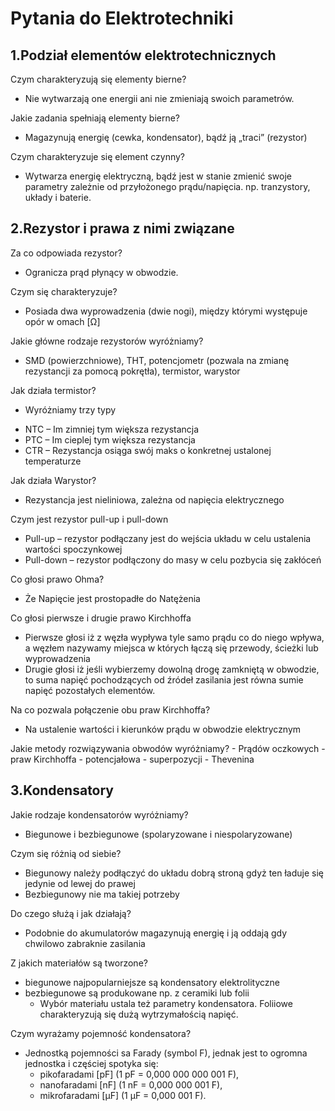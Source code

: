 Pytania do Elektrotechniki
===
1.Podział elementów elektrotechnicznych
---

Czym charakteryzują się elementy bierne?
- Nie wytwarzają one energii ani nie zmieniają swoich parametrów.

Jakie zadania spełniają elementy bierne?
- Magazynują energię (cewka, kondensator), bądź ją „traci” (rezystor)

Czym charakteryzuje się element czynny?
- Wytwarza energię elektryczną, bądź jest w stanie zmienić swoje parametry zależnie od przyłożonego prądu/napięcia. np. tranzystory, układy i baterie.

2.Rezystor i prawa z nimi związane
---

Za co odpowiada rezystor?
- Ogranicza prąd płynący w obwodzie.

Czym się charakteryzuje?
- Posiada dwa wyprowadzenia (dwie nogi), między którymi występuje opór w omach [Ω]

Jakie główne rodzaje rezystorów wyróżniamy?
- SMD (powierzchniowe), THT, potencjometr  (pozwala na zmianę rezystancji za pomocą pokrętła), termistor, warystor

Jak działa termistor?
- Wyróżniamy trzy typy
* NTC – Im zimniej tym większa rezystancja
* PTC – Im cieplej tym większa rezystancja
* CTR – Rezystancja osiąga swój maks o konkretnej ustalonej temperaturze

Jak działa Warystor?
- Rezystancja jest nieliniowa, zależna od napięcia elektrycznego

Czym jest rezystor pull-up  i pull-down
- Pull-up – rezystor podłączany jest do wejścia układu w celu ustalenia wartości spoczynkowej
- Pull-down – rezystor podłączony do masy w celu pozbycia się zakłóceń

Co głosi prawo Ohma?
- Że Napięcie jest prostopadłe do Natężenia

Co głosi pierwsze i drugie prawo Kirchhoffa
- Pierwsze głosi iż z węzła wypływa tyle samo prądu co do niego wpływa, a węzłem nazywamy miejsca w których łączą się przewody, ścieżki lub wyprowadzenia
- Drugie głosi iż jeśli wybierzemy dowolną drogę zamkniętą w obwodzie, to suma napięć pochodzących od źródeł zasilania jest równa sumie napięć pozostałych elementów.

Na co pozwala połączenie obu praw Kirchhoffa?
- Na ustalenie wartości i kierunków prądu w obwodzie elektrycznym

Jakie metody rozwiązywania obwodów wyróżniamy?
    - Prądów oczkowych
    - praw Kirchhoffa
    - potencjałowa
    - superpozycji
    - Thevenina

3.Kondensatory
---
Jakie rodzaje kondensatorów wyróżniamy?
- Biegunowe i bezbiegunowe (spolaryzowane i niespolaryzowane)

Czym się różnią od siebie?
- Biegunowy należy podłączyć do układu dobrą stroną gdyż ten ładuje się jedynie od lewej do prawej
- Bezbiegunowy nie ma takiej potrzeby

Do czego służą i jak działają?
- Podobnie do akumulatorów magazynują energię i ją oddają gdy chwilowo zabraknie zasilania

Z jakich materiałów są tworzone?
- biegunowe najpopularniejsze są kondensatory elektrolityczne
- bezbiegunowe są produkowane np. z ceramiki lub folii
    * Wybór materiału ustala też parametry kondensatora. Foliiowe charakteryzują się dużą wytrzymałością napięć.

Czym wyrażamy pojemność kondensatora?
- Jednostką pojemności sa Farady (symbol F), jednak jest to ogromna jednostka i częściej spotyka się:
    * pikofaradami [pF] (1 pF = 0,000 000 000 001 F),
    * nanofaradami [nF] (1 nF = 0,000 000 001 F),
    * mikrofaradami [μF] (1 μF = 0,000 001 F).


 
